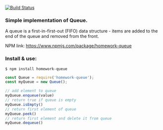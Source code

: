 [![Build Status](https://travis-ci.org/k03mad/homework-queue.svg?branch=master)](https://travis-ci.org/k03mad/homework-queue)

### Simple implementation of Queue.

A queue is a first-in-first-out (FIFO) data structure - items are added to the end of the queue and removed from the front.

NPM link: https://www.npmjs.com/package/homework-queue

### Install & use:

```node
$ npm install homework-queue
```

```js
const Queue = require('homework-queue');
const myQueue = new Queue();

// add element to queue
myQueue.enqueue(value)
// return true if queue is empty
myQueue.isEmpty()
// return first element of queue
myQueue.peek()
// return first element and delete it from queue
myQueue.dequeue()
```
